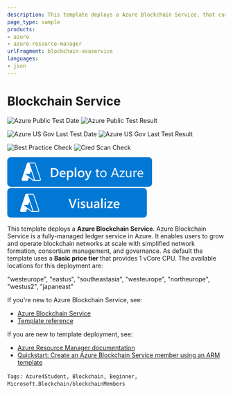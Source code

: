 ```yaml
---
description: This template deploys a Azure Blockchain Service, that currently provides support for the Ethereum Quorum ledger using the IBFT consensus mechanism.
page_type: sample
products:
- azure
- azure-resource-manager
urlFragment: blockchain-asaservice
languages:
- json
---
```

# Blockchain Service

![Azure Public Test Date](https://azurequickstartsservice.blob.core.windows.net/badges/quickstarts/microsoft.blockchain/blockchain-asaservice/PublicLastTestDate.svg)
![Azure Public Test Result](https://azurequickstartsservice.blob.core.windows.net/badges/quickstarts/microsoft.blockchain/blockchain-asaservice/PublicDeployment.svg)

![Azure US Gov Last Test Date](https://azurequickstartsservice.blob.core.windows.net/badges/quickstarts/microsoft.blockchain/blockchain-asaservice/FairfaxLastTestDate.svg)
![Azure US Gov Last Test Result](https://azurequickstartsservice.blob.core.windows.net/badges/quickstarts/microsoft.blockchain/blockchain-asaservice/FairfaxDeployment.svg)

![Best Practice Check](https://azurequickstartsservice.blob.core.windows.net/badges/quickstarts/microsoft.blockchain/blockchain-asaservice/BestPracticeResult.svg)
![Cred Scan Check](https://azurequickstartsservice.blob.core.windows.net/badges/quickstarts/microsoft.blockchain/blockchain-asaservice/CredScanResult.svg)

[![Deploy To Azure](https://raw.githubusercontent.com/Azure/azure-quickstart-templates/master/1-CONTRIBUTION-GUIDE/images/deploytoazure.svg?sanitize=true)](https://portal.azure.com/#create/Microsoft.Template/uri/https%3A%2F%2Fraw.githubusercontent.com%2FAzure%2Fazure-quickstart-templates%2Fmaster%2Fquickstarts%2Fmicrosoft.blockchain%2Fblockchain-asaservice%2Fazuredeploy.json)  [![Visualize](https://raw.githubusercontent.com/Azure/azure-quickstart-templates/master/1-CONTRIBUTION-GUIDE/images/visualizebutton.svg?sanitize=true)](http://armviz.io/#/?load=https%3A%2F%2Fraw.githubusercontent.com%2FAzure%2Fazure-quickstart-templates%2Fmaster%2Fquickstarts%2Fmicrosoft.blockchain%2Fblockchain-asaservice%2Fazuredeploy.json)

This template deploys a **Azure Blockchain Service**. Azure Blockchain Service is a fully-managed ledger service in Azure. It enables users to grow and operate blockchain networks at scale with simplified network formation, consortium management, and governance. As default the template uses a **Basic price tier** that provides 1 vCore CPU. The available locations for this deployment are:

"westeurope",
"eastus",
"southeastasia",
"westeurope",
"northeurope",
"westus2",
"japaneast"

If you're new to Azure Blockchain Service, see:

- [Azure Blockchain Service](https://azure.microsoft.com/services/blockchain-service/)
- [Template reference](https://learn.microsoft.com/azure/templates/microsoft.compute/allversions)

If you are new to template deployment, see:

- [Azure Resource Manager documentation](https://learn.microsoft.com/azure/azure-resource-manager/)
- [Quickstart: Create an Azure Blockchain Service member using an ARM template](https://learn.microsoft.com/azure/blockchain/service/create-member-template)

`Tags: Azure4Student, Blockchain, Beginner, Microsoft.Blockchain/blockchainMembers`
